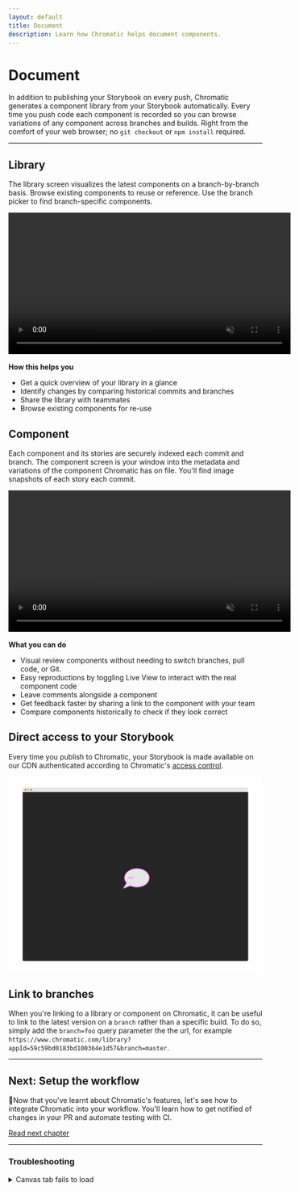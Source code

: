 ```yaml
---
layout: default
title: Document
description: Learn how Chromatic helps document components.
---
```


# Document

In addition to publishing your Storybook on every push, Chromatic generates a component library from your Storybook automatically. Every time you push code each component is recorded so you can browse variations of any component across branches and builds. Right from the comfort of your web browser; no `git checkout` or `npm install` required.

---

## Library

The library screen visualizes the latest components on a branch-by-branch basis. Browse existing components to reuse or reference. Use the branch picker to find branch-specific components.

<video autoPlay muted playsInline controls width="560px" class="center">
  <source src="/img/feature-library-component-workflow-optimized.mp4" type="video/mp4" />
</video>

**How this helps you**

- Get a quick overview of your library in a glance
- Identify changes by comparing historical commits and branches
- Share the library with teammates
- Browse existing components for re-use

## Component

Each component and its stories are securely indexed each commit and branch. The component screen is your window into the metadata and variations of the component Chromatic has on file. You'll find image snapshots of each story each commit.

<video autoPlay muted playsInline controls width="560px" class="center">
  <source src="/img/feature-component-inspect-optimized.mp4" type="video/mp4" />
</video>

**What you can do**

- Visual review components without needing to switch branches, pull code, or Git.
- Easy reproductions by toggling Live View to interact with the real component code
- Leave comments alongside a component
- Get feedback faster by sharing a link to the component with your team
- Compare components historically to check if they look correct

## Direct access to your Storybook

Every time you publish to Chromatic, your Storybook is made available on our CDN authenticated according to Chromatic's [access control](/access).

![Direct Storybook](img/xxx-page.png)

## Link to branches

When you're linking to a library or component on Chromatic, it can be useful to link to the latest version on a `branch` rather than a specific build. To do so, simply add the `branch=foo` query parameter the the url, for example `https://www.chromatic.com/library?appId=59c59bd0183bd100364e1d57&branch=master`.

---

## Next: Setup the workflow

🔄Now that you've learnt about Chromatic's features, let's see how to integrate Chromatic into your workflow. You'll learn how to get notified of changes in your PR and automate testing with CI.

<a class="btn primary round" href="/ci">Read next chapter</a>

---

### Troubleshooting

<details><summary>Canvas tab fails to load</summary>

If your stories make use of non-HTTPS content (for instance images), the iframe we deliver live view will fail to load, as modern browsers do not allow mixed content (HTTP content hosted within HTTPS pages).

To fix this, simply ensure all resources used by your stories are hosted via HTTPS.

</details>
